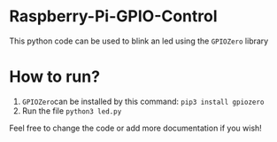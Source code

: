 # Raspberry-Pi-GPIO-Control
This python code can be used to blink an led using the ```GPIOZero``` library 

# How to run?
1. ```GPIOZero```can be installed by this command: ```pip3 install gpiozero```
2. Run the file ```python3 led.py```

Feel free to change the code or add more documentation if you wish! 
